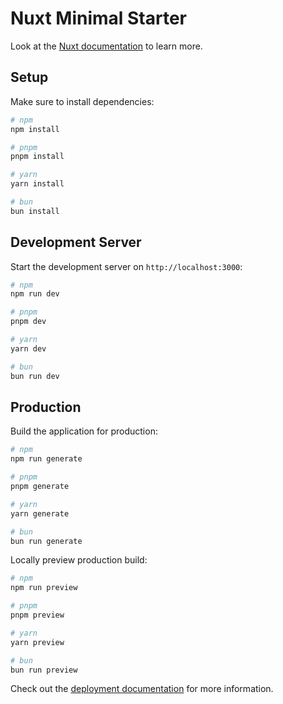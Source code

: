 # Nuxt Minimal Starter

Look at the [Nuxt documentation](https://nuxt.com/docs/getting-started/introduction) to learn more.

## Setup

Make sure to install dependencies:

```bash
# npm
npm install

# pnpm
pnpm install

# yarn
yarn install

# bun
bun install
```

## Development Server

Start the development server on `http://localhost:3000`:

```bash
# npm
npm run dev

# pnpm
pnpm dev

# yarn
yarn dev

# bun
bun run dev
```

## Production

Build the application for production:

```bash
# npm
npm run generate

# pnpm
pnpm generate

# yarn
yarn generate

# bun
bun run generate
```

Locally preview production build:

```bash
# npm
npm run preview

# pnpm
pnpm preview

# yarn
yarn preview

# bun
bun run preview
```

Check out the [deployment documentation](https://nuxt.com/docs/getting-started/deployment) for more information.
